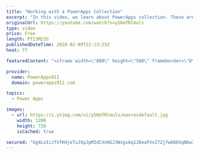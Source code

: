 ```yaml
---
title: "Working with a PowerApps Collection"
excerpt: "In this video, we learn about PowerApps collection. These are a special type of variable that allows you to collect a table worth of information as a variable. You can use it for things like creating a shopping cart.   Functions used:  * Collect * ClearCollect * Patch * Remove * ThisItem * Gallery  Video"
originalUrl: https://youtube.com/watch?v=yS6mTRlmuls
type: video
price: Free
length: PT23M23S
publishedDateTime: 2018-02-09T22:13:25Z
heat: 77

featuredContent: "<iframe width=\"800\" height=\"500\" frameborder=\"0\" src=\"https://www.youtube.com/embed/yS6mTRlmuls\" allow=\"accelerometer; autoplay; encrypted-media; gyroscope; picture-in-picture\" allowfullscreen></iframe>"

provider:
  name: PowerApps911
  domain: powerapps911.com

topics:
  - Power Apps

images:
  - url: https://i.ytimg.com/vi/yS6mTRlmuls/maxresdefault.jpg
    width: 1280
    height: 720
    isCached: true

secured: "Gg4LoIzJfVfKHjeTuJXpJpM3dCXnHGJ3WzgvAq1JDeaFVxI7Zjfw686SqNbw2qD62RCYqkxcIwsSMLoRtrY4p0/+UG3Yi9JaFpIA4Gi91WZfPgeNVRWGEO2wMQvnPFVA4Spch4DpTAY9E+Gh8H073dpWqTom7xEkPDqWG7p9CYp2G0asYWorldSfBCMNO6UBtJ7dCPxpGlnmegRwitatcEDZPNC6FnvgxNABBmUvmxefi5Ud3BbSeSbh892lUoFwSsFLj0NDy7e+ieBNChI2vvdWXrjfEgv6DSO3Bmc9qyjjeKgnX3MEkWU5lMNGCtKqPOe8OvL287ybPhWGDn/h/1qdYjZWlqrK37vuExjQrr8PBaoCVbkNbWdIqtWBQSXAngw7NUePu9+V/7Jl5Yar8azQlupDhfTsaftVJEL60zM608PcPpRmQmJ0DaCBxyjv;mPZkcaql33jYXQcpBCn9Pw=="
---
```


